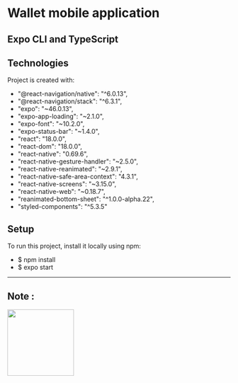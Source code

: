 # Wallet mobile application
## Expo CLI and TypeScript
## Technologies
 Project is created with:
*    "@react-navigation/native": "^6.0.13",
*    "@react-navigation/stack": "^6.3.1",
*    "expo": "~46.0.13",
*    "expo-app-loading": "~2.1.0",
*    "expo-font": "~10.2.0",
*    "expo-status-bar": "~1.4.0",
* "react": "18.0.0",
* "react-dom": "18.0.0",
* "react-native": "0.69.6",
* "react-native-gesture-handler": "~2.5.0",
* "react-native-reanimated": "~2.9.1",
* "react-native-safe-area-context": "4.3.1",
* "react-native-screens": "~3.15.0",
* "react-native-web": "~0.18.7",
* "reanimated-bottom-sheet": "^1.0.0-alpha.22",
* "styled-components": "^5.3.5"
       

## Setup
To run this project, install it locally using npm:
- $ npm install
- $ expo start
***
## Note : 
<p float="left">
<img src="https://github.com/pooya13vm/wallet-mobile-application/githubImages/1.png?raw=true" width="150">

